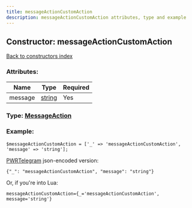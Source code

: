 ```yaml
---
title: messageActionCustomAction
description: messageActionCustomAction attributes, type and example
---
```

## Constructor: messageActionCustomAction  
[Back to constructors index](index.md)



### Attributes:

| Name     |    Type       | Required |
|----------|---------------|----------|
|message|[string](../types/string.md) | Yes|



### Type: [MessageAction](../types/MessageAction.md)


### Example:

```
$messageActionCustomAction = ['_' => 'messageActionCustomAction', 'message' => 'string'];
```  

[PWRTelegram](https://pwrtelegram.xyz) json-encoded version:

```
{"_": "messageActionCustomAction", "message": "string"}
```


Or, if you're into Lua:  


```
messageActionCustomAction={_='messageActionCustomAction', message='string'}

```



